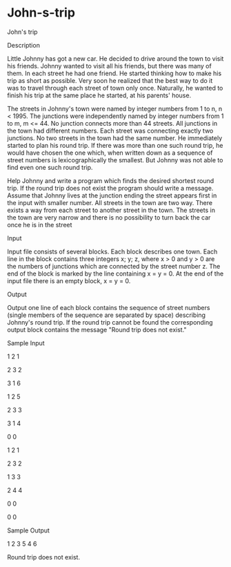 # John-s-trip

John's trip

Description

Little Johnny has got a new car. He decided to drive around the town to visit his friends. Johnny wanted to visit all his friends, but there was many of them. In each street he had one friend. He started thinking how to make his trip as short as possible. Very soon he realized that the best way to do it was to travel through each street of town only once. Naturally, he wanted to finish his trip at the same place he started, at his parents' house. 

The streets in Johnny's town were named by integer numbers from 1 to n, n < 1995. The junctions were independently named by integer numbers from 1 to m, m <= 44. No junction connects more than 44 streets. All junctions in the town had different numbers. Each street was connecting exactly two junctions. No two streets in the town had the same number. He immediately started to plan his round trip. If there was more than one such round trip, he would have chosen the one which, when written down as a sequence of street numbers is lexicographically the smallest. But Johnny was not able to find even one such round trip. 

Help Johnny and write a program which finds the desired shortest round trip. If the round trip does not exist the program should write a message. Assume that Johnny lives at the junction ending the street appears first in the input with smaller number. All streets in the town are two way. There exists a way from each street to another street in the town. The streets in the town are very narrow and there is no possibility to turn back the car once he is in the street 


Input

Input file consists of several blocks. Each block describes one town. Each line in the block contains three integers x; y; z, where x > 0 and y > 0 are the numbers of junctions which are connected by the street number z. The end of the block is marked by the line containing x = y = 0. At the end of the input file there is an empty block, x = y = 0. 

Output

Output one line of each block contains the sequence of street numbers (single members of the sequence are separated by space) describing Johnny's round trip. If the round trip cannot be found the corresponding output block contains the message "Round trip does not exist." 

Sample Input

1 2 1

2 3 2

3 1 6

1 2 5

2 3 3

3 1 4

0 0

1 2 1

2 3 2

1 3 3

2 4 4

0 0

0 0

Sample Output

1 2 3 5 4 6 

Round trip does not exist.

